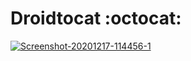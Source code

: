 # Droidtocat :octocat:
<a href="https://ibb.co/7z7thGt"><img src="https://i.ibb.co/cvzhqNh/Screenshot-20201217-114456-1.jpg" alt="Screenshot-20201217-114456-1" border="0"></a>
